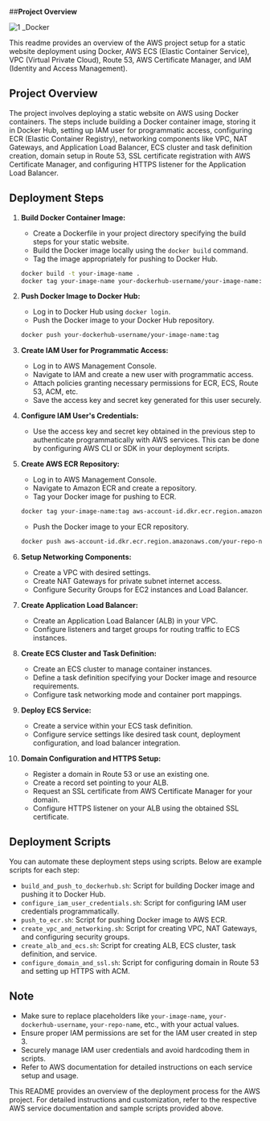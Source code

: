 ##**Project Overview**

![1 _Docker](https://github.com/JEgg96/awsprojects/assets/150167799/ce161b14-0885-4ef6-93db-ecfa9489d192)



This readme provides an overview of the AWS project setup for a static website deployment using Docker, AWS ECS (Elastic Container Service), VPC (Virtual Private Cloud), Route 53, AWS Certificate Manager, and IAM (Identity and Access Management).

## Project Overview

The project involves deploying a static website on AWS using Docker containers. The steps include building a Docker container image, storing it in Docker Hub, setting up IAM user for programmatic access, configuring ECR (Elastic Container Registry), networking components like VPC, NAT Gateways, and Application Load Balancer, ECS cluster and task definition creation, domain setup in Route 53, SSL certificate registration with AWS Certificate Manager, and configuring HTTPS listener for the Application Load Balancer.

## Deployment Steps

1. **Build Docker Container Image:**
    - Create a Dockerfile in your project directory specifying the build steps for your static website.
    - Build the Docker image locally using the `docker build` command.
    - Tag the image appropriately for pushing to Docker Hub.
    ```bash
    docker build -t your-image-name .
    docker tag your-image-name your-dockerhub-username/your-image-name:tag
    ```

2. **Push Docker Image to Docker Hub:**
    - Log in to Docker Hub using `docker login`.
    - Push the Docker image to your Docker Hub repository.
    ```bash
    docker push your-dockerhub-username/your-image-name:tag
    ```

3. **Create IAM User for Programmatic Access:**
    - Log in to AWS Management Console.
    - Navigate to IAM and create a new user with programmatic access.
    - Attach policies granting necessary permissions for ECR, ECS, Route 53, ACM, etc.
    - Save the access key and secret key generated for this user securely.

4. **Configure IAM User's Credentials:**
    - Use the access key and secret key obtained in the previous step to authenticate programmatically with AWS services. This can be done by configuring AWS CLI or SDK in your deployment scripts.

5. **Create AWS ECR Repository:**
    - Log in to AWS Management Console.
    - Navigate to Amazon ECR and create a repository.
    - Tag your Docker image for pushing to ECR.
    ```bash
    docker tag your-image-name:tag aws-account-id.dkr.ecr.region.amazonaws.com/your-repo-name:tag
    ```
    - Push the Docker image to your ECR repository.
    ```bash
    docker push aws-account-id.dkr.ecr.region.amazonaws.com/your-repo-name:tag
    ```

6. **Setup Networking Components:**
    - Create a VPC with desired settings.
    - Create NAT Gateways for private subnet internet access.
    - Configure Security Groups for EC2 instances and Load Balancer.

7. **Create Application Load Balancer:**
    - Create an Application Load Balancer (ALB) in your VPC.
    - Configure listeners and target groups for routing traffic to ECS instances.

8. **Create ECS Cluster and Task Definition:**
    - Create an ECS cluster to manage container instances.
    - Define a task definition specifying your Docker image and resource requirements.
    - Configure task networking mode and container port mappings.

9. **Deploy ECS Service:**
    - Create a service within your ECS task definition.
    - Configure service settings like desired task count, deployment configuration, and load balancer integration.

10. **Domain Configuration and HTTPS Setup:**
    - Register a domain in Route 53 or use an existing one.
    - Create a record set pointing to your ALB.
    - Request an SSL certificate from AWS Certificate Manager for your domain.
    - Configure HTTPS listener on your ALB using the obtained SSL certificate.

## Deployment Scripts

You can automate these deployment steps using scripts. Below are example scripts for each step:

- `build_and_push_to_dockerhub.sh`: Script for building Docker image and pushing it to Docker Hub.
- `configure_iam_user_credentials.sh`: Script for configuring IAM user credentials programmatically.
- `push_to_ecr.sh`: Script for pushing Docker image to AWS ECR.
- `create_vpc_and_networking.sh`: Script for creating VPC, NAT Gateways, and configuring security groups.
- `create_alb_and_ecs.sh`: Script for creating ALB, ECS cluster, task definition, and service.
- `configure_domain_and_ssl.sh`: Script for configuring domain in Route 53 and setting up HTTPS with ACM.

## Note

- Make sure to replace placeholders like `your-image-name`, `your-dockerhub-username`, `your-repo-name`, etc., with your actual values.
- Ensure proper IAM permissions are set for the IAM user created in step 3.
- Securely manage IAM user credentials and avoid hardcoding them in scripts.
- Refer to AWS documentation for detailed instructions on each service setup and usage.

This README provides an overview of the deployment process for the AWS project. For detailed instructions and customization, refer to the respective AWS service documentation and sample scripts provided above.
